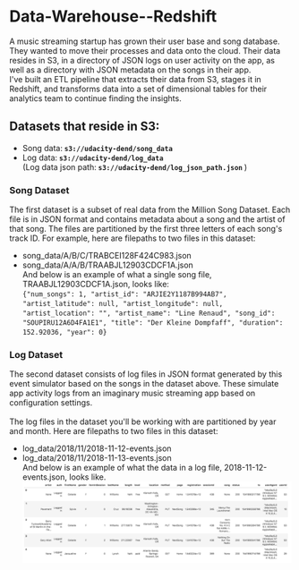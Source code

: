 # Data-Warehouse--Redshift

A music streaming startup has grown their user base and song database. They wanted to move their processes and data onto the cloud. Their data resides in S3, in a directory of JSON logs on user activity on the app, as well as a directory with JSON metadata on the songs in their app.
<br>
I've built an ETL pipeline that extracts their data from S3, stages it in Redshift, and transforms data into a set of dimensional tables for their analytics team to continue finding the insights.

## Datasets that reside in S3:
* Song data:<b> `s3://udacity-dend/song_data` </b>
* Log data:<b> `s3://udacity-dend/log_data` </b><br>
(Log data json path:<b> `s3://udacity-dend/log_json_path.json` </b>)

### Song Dataset
The first dataset is a subset of real data from the Million Song Dataset. Each file is in JSON format and contains metadata about a song and the artist of that song. The files are partitioned by the first three letters of each song's track ID. For example, here are filepaths to two files in this dataset:<br>
* song_data/A/B/C/TRABCEI128F424C983.json <br>
* song_data/A/A/B/TRAABJL12903CDCF1A.json <br>
And below is an example of what a single song file, TRAABJL12903CDCF1A.json, looks like: <br>
`{"num_songs": 1, "artist_id": "ARJIE2Y1187B994AB7", "artist_latitude": null, "artist_longitude": null, "artist_location": "", "artist_name": "Line Renaud", "song_id": "SOUPIRU12A6D4FA1E1", "title": "Der Kleine Dompfaff", "duration": 152.92036, "year": 0}`

### Log Dataset
The second dataset consists of log files in JSON format generated by this event simulator based on the songs in the dataset above. These simulate app activity logs from an imaginary music streaming app based on configuration settings.
<br><br>
The log files in the dataset you'll be working with are partitioned by year and month. Here are filepaths to two files in this dataset:<br>
* log_data/2018/11/2018-11-12-events.json<br>
* log_data/2018/11/2018-11-13-events.json<br>
And below is an example of what the data in a log file, 2018-11-12-events.json, looks like.
![image](images/log-data.png)

